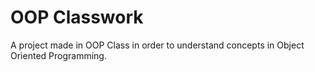 # OOP Classwork

A project made in OOP Class in order to understand concepts in Object Oriented Programming.

